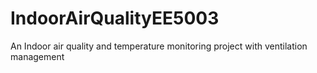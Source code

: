 # IndoorAirQualityEE5003
An Indoor air quality and temperature monitoring project with ventilation management 
